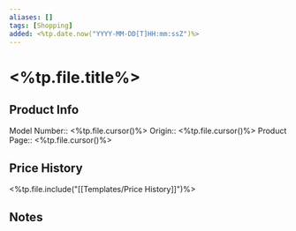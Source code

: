 ```yaml
---
aliases: []
tags: [Shopping]
added: <%tp.date.now("YYYY-MM-DD[T]HH:mm:ssZ")%>
---
```


# <%tp.file.title%>

## Product Info

Model Number:: <%tp.file.cursor()%>
Origin:: <%tp.file.cursor()%>
Product Page:: <%tp.file.cursor()%>

## Price History

<%tp.file.include("[[Templates/Price History]]")%>

## Notes
